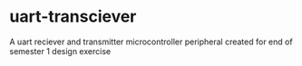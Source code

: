 # uart-transciever
 A uart reciever and transmitter microcontroller peripheral created for end of semester 1 design exercise
